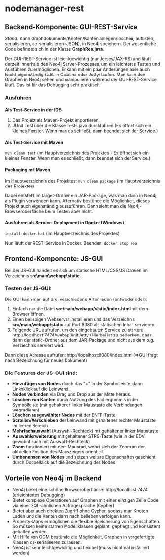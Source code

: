 # nodemanager-rest


## Backend-Komponente: GUI-REST-Service
*Stand:* Kann Graphdokumente/Knoten/Kanten anlegen/löschen, auflisten, serialisieren, de-serialisieren (JSON), in Neo4j speichern. Der wesentliche Code befindet sich in der Klasse **GraphRes.java**.

Der GUI-REST-Service ist leichtgewichtig (nur Jersey/JAX-RS) und läuft derzeit innerhalb des Neo4j Server-Prozesses, um ein leichteres Testen und Ausführen zu ermöglichen. Er kann mit ein paar Änderungen aber auch leicht eigenständig (z.B. in Catalina oder Jetty) laufen. 
Man kann den Graphen in Neo4j sehen und manipulieren während der GUI-REST-Service läuft. Das ist für das Debugging sehr praktisch.

### Ausführen
#### Als Test-Service in der IDE:
1. Das Projekt als Maven-Projekt importieren.
2. JUnit Test über die Klasse Tests.java durchführen (Es öffnet sich ein kleines Fenster. Wenn man es schließt, dann beendet sich der Service.)

#### Als Test-Service mit Maven
`mvn clean test` (im Hauptverzeichnis des Projektes - Es öffnet sich ein kleines Fenster. Wenn man es schließt, dann beendet sich der Service.)

#### Packaging mit Maven
Im Hauptverzeichnis des Projektes: `mvn clean package` (im Hauptverzeichnis des Projektes)

Dabei entsteht im target-Ordner ein JAR-Package, was man dann in Neo4j als Plugin verwenden kann. Alternativ bestünde die Möglichkeit, dieses Projekt auch eigenständig auszuführen. Dann sieht man die Neo4j-Browseroberfläche beim Testen aber nicht. 

#### Ausführen als Service-Deployment in Docker (Windows)
`install-docker.bat` (im Hauptverzeichnis des Projektes)

Nun läuft der REST-Service in Docker. Beenden: `docker stop neo`

## Frontend-Komponente: JS-GUI
Bei der JS-GUI handelt es sich um statische HTML/CSS/JS Dateien im Verzeichnis **src\main\webapp\static**.

### Testen der JS-GUI:

Die GUI kann man auf drei verschiedene Arten laden (entweder oder): 

1. Einfach nur die Datei **src/main/webapp/static/index.html** mit dem Browser öffnen.
2. Einen beliebigen Webserver installieren und das Verzeichnis **src/main/webapp/static** auf Port 8080 als statischen Inhalt servieren.
3. Folgende URL aufrufen, um den eingebauten Service zu starten: http://localhost:7474/webapi/initJetty (Hierbei ist zu bedenken, dass dann der static-Ordner aus dem JAR-Package und nicht aus dem o.g. Verziechnis serviert wird. 

Dann diese Adresse aufrufen: http://localhost:8080/index.html (=>GUI fragt nach Bezeichnung für neues Dokument)

### Die Features der JS-GUI sind:

- **Hinzufügen von Nodes** durch das "+" in der Symbolleiste, dann Linksklick auf die Leinwand.
- **Nodes verbinden** via Drag und Drop aus der Mitte heraus.
- **Löschen von Kanten** durch Nutzung des Radiergummis in der Symbolleiste (mit gehaltener linker Maustaste die Verbindungen wegradieren)
- **Löschen ausgewählter Nodes** mit der ENTF-Taste
- **Scrollen/Verschieben** der Leinwand mit gehaltener rechter Maustaste im leeren Bereich
- **Mehrfachauswahl** (Auswahl-Rechteck) mit gehaltener linker Maustaste
- **Auswahlerweiterung** mit gehaltener STRG-Taste (wie in der EDV gewohnt auch mit Auswahl-Rechteck)
- **Zoom** funktioniert mit dem Mausrad, wobei sich der Zoom an der aktuellen Position des Mauszeigers orientiert
- **Umbenennen von Nodes** und setzen weitere Eigenschaften geschieht durch Doppelklick auf die Bezeichnung des Nodes

## Vorteile von Neo4j im Backend
- Neo4j bietet eine schöne Browseroberfläche: http://localhost:7474 (erleichtertes Debugging)
- Bietet komplexe Operationen auf Graphen mit einer einzigen Zeile Code via einer SQL-ähnlichen Abfragesprache (Cypher) 
- Bietet aber auch direkten Zugriff ohne Cypher, sodass man Knoten Laden und die Kanten dann nach belieben verfolgen kann. 
- Property-Maps ermöglichen die flexible Speicherung von Eigenschaften. So müssen keine starren Modellklassen geplant, gepflegt und konsistent gehalten werden. 
- Mit Hilfe von OGM bestünde die Möglichkeit, Graphen in vorgefertigte Klassen de-serialiseren zu lassen. 
- Neo4j ist sehr leichtgewichtig und flexibel (muss nichtmal installiert werden)

